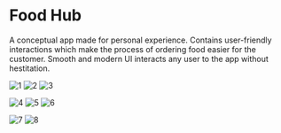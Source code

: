 # Food Hub

A conceptual app made for personal experience. Contains user-friendly interactions which make the process of ordering food easier for the customer. Smooth and modern UI interacts any user to the app without hestitation.


![1](https://user-images.githubusercontent.com/102714819/202761313-1d2befbe-4335-4dcd-82c5-504ec395b8af.png) ![2](https://user-images.githubusercontent.com/102714819/202761320-957add5c-0fba-4815-8b0e-f883020fd5bc.png) ![3](https://user-images.githubusercontent.com/102714819/202761332-9eb378fc-47eb-4a57-8a8c-7cd96e2d0f7a.png)

![4](https://user-images.githubusercontent.com/102714819/202829977-9207e717-2a82-40a3-b173-e86a531400f3.png) ![5](https://user-images.githubusercontent.com/102714819/202862371-38ff6372-fef0-4c4b-bdd4-b48cde87bc4f.png) ![6](https://user-images.githubusercontent.com/102714819/202863066-4fea6bb7-1485-4e33-ba3c-5c67cc77bc50.png)

![7](https://user-images.githubusercontent.com/102714819/202864116-954f9e79-8b17-4d95-b805-d0d130f355ee.png) ![8](https://user-images.githubusercontent.com/102714819/202950836-f50fb1c4-662b-4318-b790-00ba6614088a.png)

